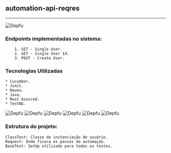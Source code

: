 ## automation-api-reqres
---------------------------------------------------------------------------------------------------------------

![Depfu](https://img.shields.io/badge/functionality-pattern-lightgrey)

### Endpoints implementadas no sistema:

```
    1. GET - Single User.
    2. GET - Single User Id.
    3. POST - Create User.
```

### Tecnologias Utilizadas ###
```
* Cucumber.
* Junit.
* Maven.
* Java.
* Rest Assured.
* TestNG.
```

![Depfu](https://img.shields.io/badge/rest_assured-4.4.0-success) ![Depfu](https://img.shields.io/badge/testng-7.4.0-success) ![Depfu](https://img.shields.io/badge/cucumber-4.8.1-success) ![Depfu](https://img.shields.io/badge/junit-4.13.2-success) ![Depfu](https://img.shields.io/badge/maven-18-success) ![Depfu](https://img.shields.io/badge/java-8-success)

### Estrutura do projeto:
```
ClassTest: Classe de instanciação de usuário.
Request: Onde ficara os passos da automação.
BaseTest: SetUp utilizado para todos os testes.
```